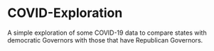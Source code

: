 # COVID-Exploration

A simple exploration of some COVID-19 data to compare states with democratic Governors with those that have Republican Governors.

